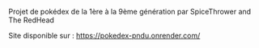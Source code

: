 Projet de pokédex de la 1ère à la 9ème génération par SpiceThrower and The RedHead

Site disponible sur : https://pokedex-pndu.onrender.com/
